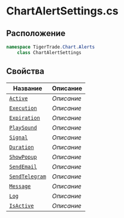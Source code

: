 
# ChartAlertSettings.cs
## Расположение
```csharp
namespace TigerTrade.Chart.Alerts  
    class ChartAlertSettings
```

## Свойства
| Название | Описание |
| --- | --- |
| [`Active`](./svoistva/Active.md) | *Описание* |
| [`Execution`](./svoistva/Execution.md) | *Описание* |
| [`Expiration`](./svoistva/Expiration.md) | *Описание* |
| [`PlaySound`](./svoistva/PlaySound.md) | *Описание* |
| [`Signal`](./svoistva/Signal.md) | *Описание* |
| [`Duration`](./svoistva/Duration.md) | *Описание* |
| [`ShowPopup`](./svoistva/ShowPopup.md) | *Описание* |
| [`SendEmail`](./svoistva/SendEmail.md) | *Описание* |
| [`SendTelegram`](./svoistva/SendTelegram.md) | *Описание* |
| [`Message`](./svoistva/Message.md) | *Описание* |
| [`Log`](./svoistva/Log.md) | *Описание* |
| [`IsActive`](./svoistva/IsActive.md) | *Описание* |
